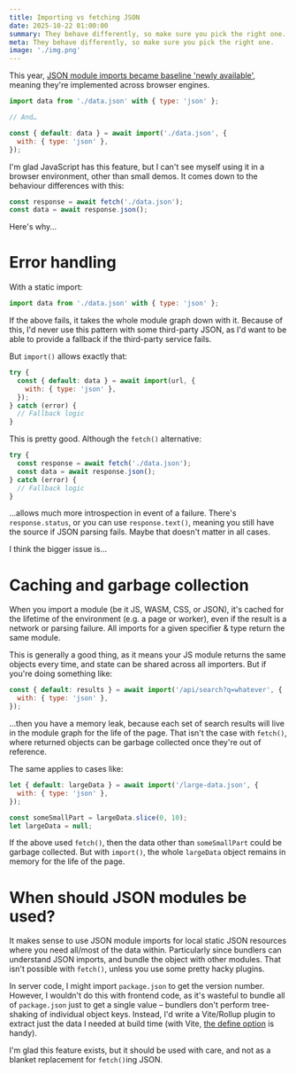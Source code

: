 ```yaml
---
title: Importing vs fetching JSON
date: 2025-10-22 01:00:00
summary: They behave differently, so make sure you pick the right one.
meta: They behave differently, so make sure you pick the right one.
image: './img.png'
---
```


This year, [JSON module imports became baseline 'newly available'](https://developer.mozilla.org/en-US/docs/Web/JavaScript/Reference/Statements/import/with), meaning they're implemented across browser engines.

```js
import data from './data.json' with { type: 'json' };

// And…

const { default: data } = await import('./data.json', {
  with: { type: 'json' },
});
```

I'm glad JavaScript has this feature, but I can't see myself using it in a browser environment, other than small demos. It comes down to the behaviour differences with this:

```js
const response = await fetch('./data.json');
const data = await response.json();
```

Here's why…

# Error handling

With a static import:

```js
import data from './data.json' with { type: 'json' };
```

If the above fails, it takes the whole module graph down with it. Because of this, I'd never use this pattern with some third-party JSON, as I'd want to be able to provide a fallback if the third-party service fails.

But `import()` allows exactly that:

```js
try {
  const { default: data } = await import(url, {
    with: { type: 'json' },
  });
} catch (error) {
  // Fallback logic
}
```

This is pretty good. Although the `fetch()` alternative:

```js
try {
  const response = await fetch('./data.json');
  const data = await response.json();
} catch (error) {
  // Fallback logic
}
```

…allows much more introspection in event of a failure. There's `response.status`, or you can use `response.text()`, meaning you still have the source if JSON parsing fails. Maybe that doesn't matter in all cases.

I think the bigger issue is…

# Caching and garbage collection

When you import a module (be it JS, WASM, CSS, or JSON), it's cached for the lifetime of the environment (e.g. a page or worker), even if the result is a network or parsing failure. All imports for a given specifier & type return the same module.

This is generally a good thing, as it means your JS module returns the same objects every time, and state can be shared across all importers. But if you're doing something like:

```js
const { default: results } = await import('/api/search?q=whatever', {
  with: { type: 'json' },
});
```

…then you have a memory leak, because each set of search results will live in the module graph for the life of the page. That isn't the case with `fetch()`, where returned objects can be garbage collected once they're out of reference.

The same applies to cases like:

```js
let { default: largeData } = await import('/large-data.json', {
  with: { type: 'json' },
});

const someSmallPart = largeData.slice(0, 10);
let largeData = null;
```

If the above used `fetch()`, then the data other than `someSmallPart` could be garbage collected. But with `import()`, the whole `largeData` object remains in memory for the life of the page.

# When should JSON modules be used?

It makes sense to use JSON module imports for local static JSON resources where you need all/most of the data within. Particularly since bundlers can understand JSON imports, and bundle the object with other modules. That isn't possible with `fetch()`, unless you use some pretty hacky plugins.

In server code, I might import `package.json` to get the version number. However, I wouldn't do this with frontend code, as it's wasteful to bundle all of `package.json` just to get a single value – bundlers don't perform tree-shaking of individual object keys. Instead, I'd write a Vite/Rollup plugin to extract just the data I needed at build time (with Vite, [the define option](https://vite.dev/config/shared-options.html#define) is handy).

I'm glad this feature exists, but it should be used with care, and not as a blanket replacement for `fetch()`ing JSON.
